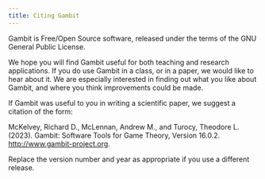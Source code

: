 ```yaml
---
title: Citing Gambit
---
```


Gambit is Free/Open Source software, released under the terms of the GNU General Public License.

We hope you will find Gambit useful for both teaching and research applications.
If you do use Gambit in a class, or in a paper, we would like to hear about it.
We are especially interested in finding out what you like about Gambit,
and where you think improvements could be made.

If Gambit was useful to you in writing a scientific paper, we suggest a citation of the form:

McKelvey, Richard D., McLennan, Andrew M., and Turocy, Theodore L. (2023).
Gambit: Software Tools for Game Theory, Version 16.0.2. http://www.gambit-project.org.

Replace the version number and year as appropriate if you use a different release.